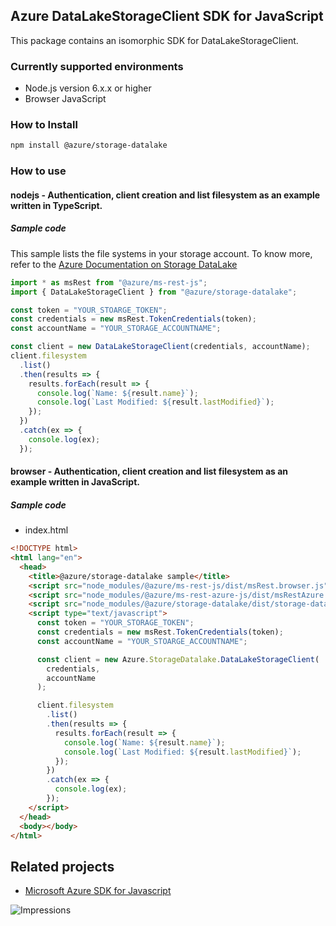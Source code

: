 ## Azure DataLakeStorageClient SDK for JavaScript

This package contains an isomorphic SDK for DataLakeStorageClient.

### Currently supported environments

- Node.js version 6.x.x or higher
- Browser JavaScript

### How to Install

```bash
npm install @azure/storage-datalake
```

### How to use

#### nodejs - Authentication, client creation and list filesystem as an example written in TypeScript.

##### Sample code
This sample lists the file systems in your storage account.  To know more, refer to the [Azure Documentation on Storage DataLake](https://docs.microsoft.com/en-us/azure/storage/blobs/data-lake-storage-introduction)


```typescript
import * as msRest from "@azure/ms-rest-js";
import { DataLakeStorageClient } from "@azure/storage-datalake";

const token = "YOUR_STOARGE_TOKEN";
const credentials = new msRest.TokenCredentials(token);
const accountName = "YOUR_STORAGE_ACCOUNTNAME";

const client = new DataLakeStorageClient(credentials, accountName);
client.filesystem
  .list()
  .then(results => {
    results.forEach(result => {
      console.log(`Name: ${result.name}`);
      console.log(`Last Modified: ${result.lastModified}`);
    });
  })
  .catch(ex => {
    console.log(ex);
  });
```

#### browser - Authentication, client creation and list filesystem as an example written in JavaScript.

##### Sample code

- index.html
```html
<!DOCTYPE html>
<html lang="en">
  <head>
    <title>@azure/storage-datalake sample</title>
    <script src="node_modules/@azure/ms-rest-js/dist/msRest.browser.js"></script>
    <script src="node_modules/@azure/ms-rest-azure-js/dist/msRestAzure.js"></script>
    <script src="node_modules/@azure/storage-datalake/dist/storage-datalake.js"></script>
    <script type="text/javascript">
      const token = "YOUR_STORAGE_TOKEN";
      const credentials = new msRest.TokenCredentials(token);
      const accountName = "YOUR_STOARGE_ACCOUNTNAME";

      const client = new Azure.StorageDatalake.DataLakeStorageClient(
        credentials,
        accountName
      );

      client.filesystem
        .list()
        .then(results => {
          results.forEach(result => {
            console.log(`Name: ${result.name}`);
            console.log(`Last Modified: ${result.lastModified}`);
          });
        })
        .catch(ex => {
          console.log(ex);
        });
    </script>
  </head>
  <body></body>
</html>
```

## Related projects

- [Microsoft Azure SDK for Javascript](https://github.com/Azure/azure-sdk-for-js)

![Impressions](https://azure-sdk-impressions.azurewebsites.net/api/impressions/azure-sdk-for-js/sdk/storage/storage-datalake/README.png)
